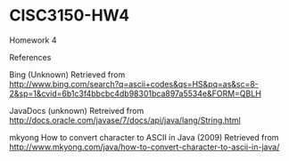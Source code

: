# CISC3150-HW4
Homework 4


References

Bing (Unknown) Retrieved from  
http://www.bing.com/search?q=ascii+codes&qs=HS&pq=as&sc=8-2&sp=1&cvid=6b1c3f4bbcbc4db98301bca897a5534e&FORM=QBLH

JavaDocs (unknown) Retreived from
http://docs.oracle.com/javase/7/docs/api/java/lang/String.html

mkyong How to convert character to ASCII in Java (2009) Retrieved from 
http://www.mkyong.com/java/how-to-convert-character-to-ascii-in-java/

